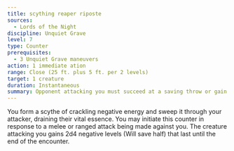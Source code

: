 ```yaml
---
title: scything reaper riposte
sources:
  - Lords of the Night
discipline: Unquiet Grave
level: 7
type: Counter
prerequisites:
  - 3 Unquiet Grave maneuvers
action: 1 immediate ation
range: Close (25 ft. plus 5 ft. per 2 levels)
target: 1 creature
duration: Instantaneous
summary: Opponent attacking you must succeed at a saving throw or gain 2d4 negative levels.
---
```


You form a scythe of crackling negative energy and sweep it through your attacker, draining their vital essence. You may initiate this counter in response to a melee or ranged attack being made against you. The creature attacking you gains 2d4 negative levels (Will save half) that last until the end of the encounter.
